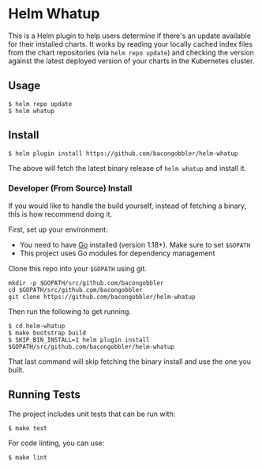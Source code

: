 # Helm Whatup

This is a Helm plugin to help users determine if there's an update available for their installed charts. It works by reading your locally cached index files from the chart repositories (via `helm repo update`) and checking the version against the latest deployed version of your charts in the Kubernetes cluster.

## Usage

```
$ helm repo update
$ helm whatup
```

## Install

```
$ helm plugin install https://github.com/bacongobbler/helm-whatup
```

The above will fetch the latest binary release of `helm whatup` and install it.

### Developer (From Source) Install

If you would like to handle the build yourself, instead of fetching a binary,
this is how recommend doing it.

First, set up your environment:

- You need to have [Go](http://golang.org) installed (version 1.18+). Make sure to set `$GOPATH`
- This project uses Go modules for dependency management

Clone this repo into your `$GOPATH` using git.

```
mkdir -p $GOPATH/src/github.com/bacongobbler
cd $GOPATH/src/github.com/bacongobbler
git clone https://github.com/bacongobbler/helm-whatup
```

Then run the following to get running.

```
$ cd helm-whatup
$ make bootstrap build
$ SKIP_BIN_INSTALL=1 helm plugin install $GOPATH/src/github.com/bacongobbler/helm-whatup
```

That last command will skip fetching the binary install and use the one you built.

## Running Tests

The project includes unit tests that can be run with:

```
$ make test
```

For code linting, you can use:

```
$ make lint
```
